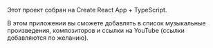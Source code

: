 Этот проект собран на Create React App + TypeScript.

В этом приложении вы сможете добавлять в список музыкальные произведения, композиторов и ссылки на YouTube (ссылки добавляются по желанию).
